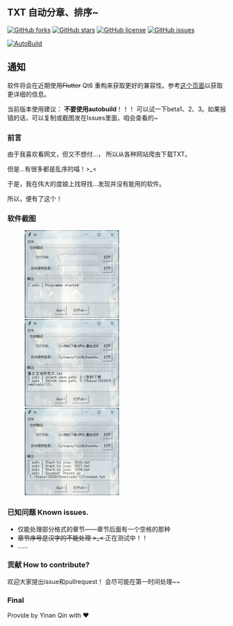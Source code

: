 ## TXT 自动分章、排序~
[![GitHub forks](https://img.shields.io/github/forks/ganyuanzhen/TXT-Automatic-Chaptering?style=social)](https://github.com/ganyuanzhen/TXT-Automatic-Chaptering/network) [![GitHub stars](https://img.shields.io/github/stars/ganyuanzhen/TXT-Automatic-Chaptering?style=social)](https://github.com/ganyuanzhen/TXT-Automatic-Chaptering/stargazers) [![GitHub license](https://img.shields.io/github/license/ganyuanzhen/TXT-Automatic-Chaptering?style=social)](https://github.com/ganyuanzhen/TXT-Automatic-Chaptering/blob/main/LICENSE) [![GitHub issues](https://img.shields.io/github/issues/ganyuanzhen/TXT-Automatic-Chaptering?style=social)](https://github.com/ganyuanzhen/TXT-Automatic-Chaptering/issues)

[![AutoBuild](https://github.com/ganyuanzhen/TXT-Automatic-Chaptering/actions/workflows/autobuild.yml/badge.svg?branch=main)](https://github.com/ganyuanzhen/TXT-Automatic-Chaptering/actions/workflows/autobuild.yml)

## 通知

软件将会在近期使用~~Flutter~~ Qt6 重构来获取更好的兼容性。参考[这个页面](https://github.com/ganyuanzhen/TXT-Automatic-Chaptering/milestone/1)以获取更详细的信息。

当前版本使用建议：
**不要使用autobuild**！！！
可以试一下beta1、2、3。如果报错的话，可以复制或截图发在Issues里面，咱会查看的~

### 前言
由于我喜欢看网文，但又不想付...， 所以从各种网站爬虫下载TXT。

但是...有很多都是乱序的喵！>_<

于是，我在伟大的度娘上找呀找...发现并没有能用的软件。

所以，便有了这个！

### 软件截图

<figure class="third">
    <img src="./imgs/1.png" height=200>
    <img src="./imgs/2.png" height=200>
    <img src="./imgs/3.png" height=200>
</figure>

### 已知问题 Known issues.
 - 仅能处理部分格式的章节——章节后面有一个空格的那种
 - <s>章节序号是汉字的不能处理 >_< </s> 正在测试中！！
 - ......

### 贡献 How to contribute?
欢迎大家提出issue和pullrequest！
会尽可能在第一时间处理~~

### Final
Provide by Yinan Qin with ♥

